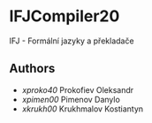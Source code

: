 # IFJCompiler20
IFJ - Formální jazyky a překladače

## Authors
- *xproko40* Prokofiev Oleksandr
- *xpimen00* Pimenov Danylo
- *xkrukh00* Krukhmalov Kostiantyn
